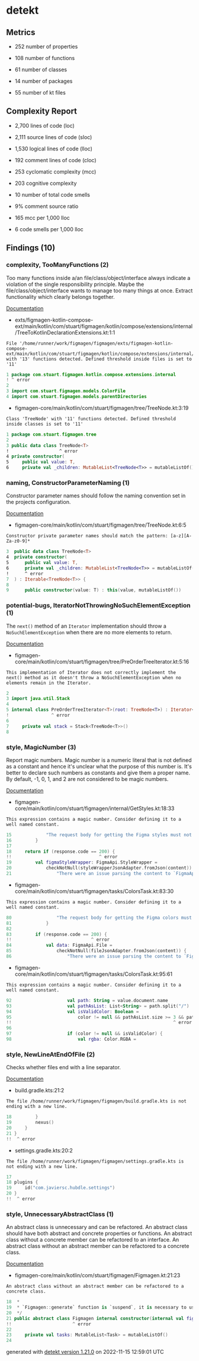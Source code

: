# detekt

## Metrics

* 252 number of properties

* 108 number of functions

* 61 number of classes

* 14 number of packages

* 55 number of kt files

## Complexity Report

* 2,700 lines of code (loc)

* 2,111 source lines of code (sloc)

* 1,530 logical lines of code (lloc)

* 192 comment lines of code (cloc)

* 253 cyclomatic complexity (mcc)

* 203 cognitive complexity

* 10 number of total code smells

* 9% comment source ratio

* 165 mcc per 1,000 lloc

* 6 code smells per 1,000 lloc

## Findings (10)

### complexity, TooManyFunctions (2)

Too many functions inside a/an file/class/object/interface always indicate a violation of the single responsibility principle. Maybe the file/class/object/interface wants to manage too many things at once. Extract functionality which clearly belongs together.

[Documentation](https://detekt.dev/docs/rules/complexity#toomanyfunctions)

* exts/figmagen-kotlin-compose-ext/main/kotlin/com/stuart/figmagen/kotlin/compose/extensions/internal/TreeToKotlinDeclarationExtensions.kt:1:1
```
File '/home/runner/work/figmagen/figmagen/exts/figmagen-kotlin-compose-ext/main/kotlin/com/stuart/figmagen/kotlin/compose/extensions/internal/TreeToKotlinDeclarationExtensions.kt' with '13' functions detected. Defined threshold inside files is set to '11'
```
```kotlin
1 package com.stuart.figmagen.kotlin.compose.extensions.internal
! ^ error
2 
3 import com.stuart.figmagen.models.ColorFile
4 import com.stuart.figmagen.models.parentDirectories

```

* figmagen-core/main/kotlin/com/stuart/figmagen/tree/TreeNode.kt:3:19
```
Class 'TreeNode' with '11' functions detected. Defined threshold inside classes is set to '11'
```
```kotlin
1 package com.stuart.figmagen.tree
2 
3 public data class TreeNode<T>
!                   ^ error
4 private constructor(
5     public val value: T,
6     private val _children: MutableList<TreeNode<T>> = mutableListOf()

```

### naming, ConstructorParameterNaming (1)

Constructor parameter names should follow the naming convention set in the projects configuration.

[Documentation](https://detekt.dev/docs/rules/naming#constructorparameternaming)

* figmagen-core/main/kotlin/com/stuart/figmagen/tree/TreeNode.kt:6:5
```
Constructor private parameter names should match the pattern: [a-z][A-Za-z0-9]*
```
```kotlin
3  public data class TreeNode<T>
4  private constructor(
5      public val value: T,
6      private val _children: MutableList<TreeNode<T>> = mutableListOf()
!      ^ error
7  ) : Iterable<TreeNode<T>> {
8  
9      public constructor(value: T) : this(value, mutableListOf())

```

### potential-bugs, IteratorNotThrowingNoSuchElementException (1)

The `next()` method of an `Iterator` implementation should throw a `NoSuchElementException` when there are no more elements to return.

[Documentation](https://detekt.dev/docs/rules/potential-bugs#iteratornotthrowingnosuchelementexception)

* figmagen-core/main/kotlin/com/stuart/figmagen/tree/PreOrderTreeIterator.kt:5:16
```
This implementation of Iterator does not correctly implement the next() method as it doesn't throw a NoSuchElementException when no elements remain in the Iterator.
```
```kotlin
2 
3 import java.util.Stack
4 
5 internal class PreOrderTreeIterator<T>(root: TreeNode<T>) : Iterator<TreeNode<T>> {
!                ^ error
6 
7     private val stack = Stack<TreeNode<T>>()
8 

```

### style, MagicNumber (3)

Report magic numbers. Magic number is a numeric literal that is not defined as a constant and hence it's unclear what the purpose of this number is. It's better to declare such numbers as constants and give them a proper name. By default, -1, 0, 1, and 2 are not considered to be magic numbers.

[Documentation](https://detekt.dev/docs/rules/style#magicnumber)

* figmagen-core/main/kotlin/com/stuart/figmagen/internal/GetStyles.kt:18:33
```
This expression contains a magic number. Consider defining it to a well named constant.
```
```kotlin
15             "The request body for getting the Figma styles must not be null, check the file provided"
16         }
17 
18     return if (response.code == 200) {
!!                                 ^ error
19         val figmaStyleWrapper: FigmaApi.StyleWrapper =
20             checkNotNull(styleWrapperJsonAdapter.fromJson(content)) {
21                 "There were an issue parsing the content to `FigmaApi.StyleWrapper`"

```

* figmagen-core/main/kotlin/com/stuart/figmagen/tasks/ColorsTask.kt:83:30
```
This expression contains a magic number. Consider defining it to a well named constant.
```
```kotlin
80                 "The request body for getting the Figma colors must not be null, check the file provided"
81             }
82 
83         if (response.code == 200) {
!!                              ^ error
84             val data: FigmaApi.File =
85                 checkNotNull(fileJsonAdapter.fromJson(content)) {
86                     "There were an issue parsing the content to `FigmaApi.File`"

```

* figmagen-core/main/kotlin/com/stuart/figmagen/tasks/ColorsTask.kt:95:61
```
This expression contains a magic number. Consider defining it to a well named constant.
```
```kotlin
92                     val path: String = value.document.name
93                     val pathAsList: List<String> = path.split("/")
94                     val isValidColor: Boolean =
95                         color != null && pathAsList.size >= 3 && pathAsList.isColor
!!                                                             ^ error
96 
97                     if (color != null && isValidColor) {
98                         val rgba: Color.RGBA =

```

### style, NewLineAtEndOfFile (2)

Checks whether files end with a line separator.

[Documentation](https://detekt.dev/docs/rules/style#newlineatendoffile)

* build.gradle.kts:21:2
```
The file /home/runner/work/figmagen/figmagen/build.gradle.kts is not ending with a new line.
```
```kotlin
18         }
19         nexus()
20     }
21 }
!!  ^ error

```

* settings.gradle.kts:20:2
```
The file /home/runner/work/figmagen/figmagen/settings.gradle.kts is not ending with a new line.
```
```kotlin
17 
18 plugins {
19     id("com.javiersc.hubdle.settings")
20 }
!!  ^ error

```

### style, UnnecessaryAbstractClass (1)

An abstract class is unnecessary and can be refactored. An abstract class should have both abstract and concrete properties or functions. An abstract class without a concrete member can be refactored to an interface. An abstract class without an abstract member can be refactored to a concrete class.

[Documentation](https://detekt.dev/docs/rules/style#unnecessaryabstractclass)

* figmagen-core/main/kotlin/com/stuart/figmagen/Figmagen.kt:21:23
```
An abstract class without an abstract member can be refactored to a concrete class.
```
```kotlin
18  *
19  * `Figmagen::generate` function is `suspend`, it is necessary to use Kotlin Coroutines to run it.
20  */
21 public abstract class Figmagen internal constructor(internal val figmaToken: String) {
!!                       ^ error
22 
23     private val tasks: MutableList<Task> = mutableListOf()
24 

```

generated with [detekt version 1.21.0](https://detekt.dev/) on 2022-11-15 12:59:01 UTC
